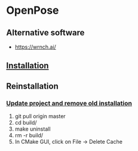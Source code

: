 # OpenPose

## Alternative software

* https://wrnch.ai/

## [Installation](https://github.com/CMU-Perceptual-Computing-Lab/openpose/blob/master/doc/installation.md#installation)

## Reinstallation

### [Update project and remove old installation](https://github.com/CMU-Perceptual-Computing-Lab/openpose/blob/master/doc/installation.md#reinstallation)

1) git pull origin master
2) cd build/
3) make uninstall
4) rm -r build/
5) In CMake GUI, click on File -> Delete Cache
